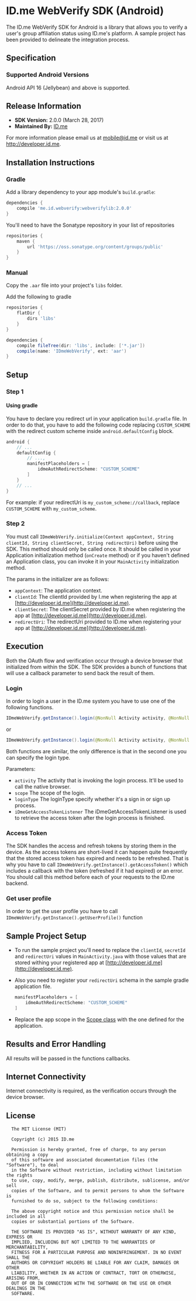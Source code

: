 # ID.me WebVerify SDK (Android)
The ID.me WebVerify SDK for Android is a library that allows you to verify a user's group affiliation status using 
ID.me's platform. A sample project has been provided to delineate the integration process.

## Specification
### Supported Android Versions

Android API 16 (Jellybean) and above is supported.

## Release Information 
- **SDK Version:** 2.0.0 (March 28, 2017)
- **Maintained By:** [ID.me](http://github.com/IDme)

For more information please email us at mobile@id.me or visit us at http://developer.id.me.

## Installation Instructions
### Gradle

Add a library dependency to your app module's `build.gradle`:

```groovy
dependencies {
    compile 'me.id.webverify:webverifylib:2.0.0'
}
```

You'll need to have the Sonatype repository in your list of repositories

```groovy
repositories {
    maven {
        url 'https://oss.sonatype.org/content/groups/public'
    }
}

```

### Manual
Copy the `.aar` file into your project's `libs` folder.

Add the following to gradle 

```groovy
repositories {
    flatDir {
        dirs 'libs'
    }
}

dependencies {
    compile fileTree(dir: 'libs', include: ['*.jar'])
    compile(name: 'IDmeWebVerify', ext: 'aar')
}
```

## Setup
### Step 1
#### Using gradle
You have to declare you redirect url in your application `build.gradle` file.
In order to do that, you have to add the following code replacing `CUSTOM_SCHEME` with the redirect custom scheme inside `android.defaultConfig` block.


```groovy
android {
    // ...
    defaultConfig {
        // ...,
        manifestPlaceholders = [
            idmeAuthRedirectScheme: "CUSTOM_SCHEME"
        ]
    }
    // ...
}
```
For example: if your redirectUri is `my_custom_scheme://callback`, replace `CUSTOM_SCHEME` with `my_custom_scheme`.

### Step 2
You must call `IDmeWebVerify.initialize(Context appContext, String clientId, String clientSecret, String redirectUri)` before using the SDK. 
This method should only be called once. It should be called in your Application initialization method (`onCreate` method) or if you haven't defined an Application class, you can invoke it in your `MainActivity` initialization method.

The params in the initializer are as follows:
- `appContext`: The application context.
- `clientId`: The clientId provided by I.me when registering the app at [http://developer.id.me](http://developer.id.me).
- `clientSecret`: The clientSecret provided by ID.me when registering the app at [http://developer.id.me](http://developer.id.me).
- `redirectUri`: The redirectUri provided to ID.me when registering your app at [http://developer.id.me](http://developer.id.me).


## Execution
Both the OAuth flow and verification occur through a device browser that initialized from within the SDK.
The SDK provides a bunch of functions that will use a callback parameter to send back the result of them. 

### Login
In order to login a user in the ID.me system you have to use one of the following functions.

```java
IDmeWebVerify.getInstance().login(@NonNull Activity activity, @NonNull IDmeScope scope, @NonNull IDmeGetAccessTokenListener listener)
```

or 
```java
IDmeWebVerify.getInstance().login(@NonNull Activity activity, @NonNull IDmeScope scope, @Nullable LoginType loginType, @NonNull IDmeGetAccessTokenListener listener) 
```

Both functions are similar, the only difference is that in the second one you can specify the login type.

Parameters:
- `activity` The activity that is invoking the login process. It'll be used to call the native browser. 
- `scope` The scope of the login. 
- `loginType` The loginType specify whether it's a sign in or sign up process.
- `iDmeGetAccessTokenListener` The iDmeGetAccessTokenListener is used to retrieve the access token after the login process is finished.

### Access Token
The SDK handles the access and refresh tokens by storing them in the device. As the access tokens are short-lived it can happen quite frequently that the stored access token has expired and needs to be refreshed. 
That is why you have to call `IDmeWebVerify.getInstance().getAccessToken()` which includes a callback with the token (refreshed if it had expired) or an error. You should call this method before each of your requests to the ID.me backend.

### Get user profile
In order to get the user profile you have to call `IDmeWebVerify.getInstance().getUserProfile()` function


## Sample Project Setup

- To run the sample project you'll need to replace the `clientId`, `secretId` and `redirectUri` values in `MainActivity.java` with those values that are stored withing your registered app at [http://developer.id.me](http://developer.id.me).
- Also you need to register your `redirectUri` schema in the sample gradle application file.

    ```groovy
    manifestPlaceholders = [
        idmeAuthRedirectScheme: "CUSTOM_SCHEME"
    ]
    ```
- Replace the app scope in the [Scope class](me.id.webverify/app/src/main/java/me/id/meidwebverify/Scope.java) with the one defined for the application. 
## Results and Error Handling
All results will be passed in the functions callbacks.

## Internet Connectivity
Internet connectivity is required, as the verification occurs through the device browser.

## License
```   
  The MIT License (MIT)
  
  Copyright (c) 2015 ID.me
  
  Permission is hereby granted, free of charge, to any person obtaining a copy
  of this software and associated documentation files (the "Software"), to deal
  in the Software without restriction, including without limitation the rights
  to use, copy, modify, merge, publish, distribute, sublicense, and/or sell
  copies of the Software, and to permit persons to whom the Software is
  furnished to do so, subject to the following conditions:
  
  The above copyright notice and this permission notice shall be included in all
  copies or substantial portions of the Software.
  
  THE SOFTWARE IS PROVIDED "AS IS", WITHOUT WARRANTY OF ANY KIND, EXPRESS OR
  IMPLIED, INCLUDING BUT NOT LIMITED TO THE WARRANTIES OF MERCHANTABILITY,
  FITNESS FOR A PARTICULAR PURPOSE AND NONINFRINGEMENT. IN NO EVENT SHALL THE
  AUTHORS OR COPYRIGHT HOLDERS BE LIABLE FOR ANY CLAIM, DAMAGES OR OTHER
  LIABILITY, WHETHER IN AN ACTION OF CONTRACT, TORT OR OTHERWISE, ARISING FROM,
  OUT OF OR IN CONNECTION WITH THE SOFTWARE OR THE USE OR OTHER DEALINGS IN THE
  SOFTWARE.
```